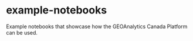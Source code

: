 # example-notebooks
Example notebooks that showcase how the GEOAnalytics Canada Platform can be used.

